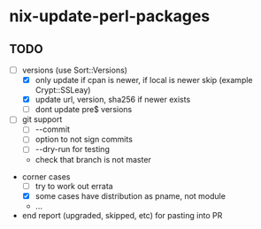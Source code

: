 # nix-update-perl-packages

## TODO
- [ ] versions (use Sort::Versions)
  - [X] only update if cpan is newer, if local is newer skip (example Crypt::SSLeay)
  - [X] update url, version, sha256 if newer exists
  - [ ] dont update pre$ versions
- [ ] git support
  - [ ] --commit 
  - [ ] option to not sign commits
  - [ ] --dry-run for testing
  - check that branch is not master
- corner cases
  - [ ] try to work out errata
  - [X] some cases have distribution as pname, not module
  - ...
- end report (upgraded, skipped, etc) for pasting into PR
